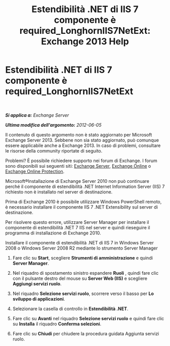 ﻿---
title: 'Estendibilità .NET di IIS 7 componente è required_LonghornIIS7NetExt: Exchange 2013 Help'
TOCTitle: Estendibilità .NET di IIS 7 componente è required_LonghornIIS7NetExt
ms:assetid: 8b481626-b68a-4fba-b66e-a02c03856bfd
ms:mtpsurl: https://technet.microsoft.com/it-it/library/ms.exch.setupreadiness.longhorniis7netext(v=EXCHG.150)
ms:contentKeyID: 50481135
ms.date: 05/22/2018
mtps_version: v=EXCHG.150
ms.translationtype: MT
---

# Estendibilità .NET di IIS 7 componente è required\_LonghornIIS7NetExt

 

_**Si applica a:** Exchange Server_

_**Ultima modifica dell'argomento:** 2012-06-05_

Il contenuto di questo argomento non è stato aggiornato per Microsoft Exchange Server 2013. Sebbene non sia stato aggiornato, può comunque essere applicabile anche a Exchange 2013. In caso di problemi, consultare le risorse della community riportate di seguito.

Problemi? È possibile richiedere supporto nei forum di Exchange. I forum sono disponibili sui seguenti siti: [Exchange Server](https://go.microsoft.com/fwlink/p/?linkid=60612), [Exchange Online](https://go.microsoft.com/fwlink/p/?linkid=267542) o [Exchange Online Protection](https://go.microsoft.com/fwlink/p/?linkid=285351).

Microsoft®Installazione di Exchange Server 2010 non può continuare perché il componente di estendibilità .NET Internet Information Server (IIS) 7 richiesto non è installato nel server di destinazione.

Prima di Exchange 2010 è possibile utilizzare Windows PowerShell remoto, è necessario installare il componente IIS 7 .NET Extensibility sul server di destinazione.

Per risolvere questo errore, utilizzare Server Manager per installare il componente di estendibilità .NET 7 IIS nel server e quindi rieseguire il programma di installazione di Exchange 2010.

Installare il componente di estendibilità .NET di IIS 7 in Windows Server 2008 o Windows Server 2008 R2 mediante lo strumento Server Manager

1.  Fare clic su **Start**, scegliere **Strumenti di amministrazione** e quindi **Server Manager**.

2.  Nel riquadro di spostamento sinistro espandere **Ruoli** , quindi fare clic con il pulsante destro del mouse su **Server Web (IIS)** e scegliere **Aggiungi servizi ruolo**.

3.  Nel riquadro **Selezione servizi ruolo**, scorrere verso il basso per **Lo sviluppo di applicazioni**.

4.  Selezionare la casella di controllo in **Estendibilità .NET**.

5.  Fare clic su **Avanti** nel riquadro **Selezione servizi ruolo** e quindi fare clic su **Installa** il riquadro **Conferma selezioni**.

6.  Fare clic su **Chiudi** per chiudere la procedura guidata Aggiunta servizi ruolo.

